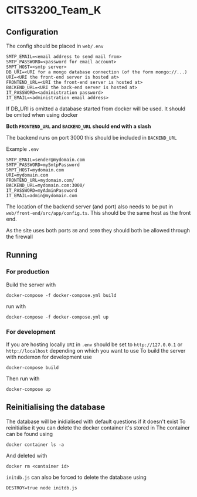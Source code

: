 # CITS3200\_Team\_K

## Configuration
The config should be placed in `web/.env`
```
SMTP_EMAIL=<email address to send mail from>
SMTP_PASSWORD=<password for email account>
SMPT_HOST=<smtp server>
DB_URI=<URI for a mongo database connection (of the form mongo://...)
URI=<URI the front-end server is hosted at>
FRONTEND_URL=<URI the front-end server is hosted at>
BACKEND_URL=<URI the back-end server is hosted at>
IT_PASSWORD=<administration password>
IT_EMAIL=<administration email address>
```
If DB\_URI is omitted a database started from docker will be used.
It should be omited when using docker

**Both `FRONTEND_URL` and `BACKEND_URL` should end with a slash**

The backend runs on port 3000 this should be included in `BACKEND_URL`

Example `.env`
```
SMTP_EMAIL=sender@mydomain.com
SMTP_PASSWORD=mySmtpPassword
SMPT_HOST=mydomain.com
URI=mydomain.com
FRONTEND_URL=mydomain.com/
BACKEND_URL=mydomain.com:3000/
IT_PASSWORD=myAdminPassword
IT_EMAIL=admin@mydomain.com
```
The location of the backend server (and port) also needs to be put in `web/front-end/src/app/config.ts`. This should be the same host as the front end.

As the site uses both ports `80` and `3000` they should both be allowed through the firewall

## Running

### For production
Build the server with
```
docker-compose -f docker-compose.yml build
```
run with
```
docker-compose -f docker-compose.yml up
```

### For development
If you are hosting locally `URI` in `.env` should be set to `http://127.0.0.1` or `http://localhost` depending on which you want to use
To build the server with nodemon for development use
```
docker-compose build
```
Then run with
```
docker-compose up
```

## Reinitialising the database
The database will be inidialised with default questions if it doesn't exist
To reinitialise it you can delete the docker container it's stored in
The container can be found using
```
docker container ls -a
```
And deleted with
```
docker rm <container id>
```
`initdb.js` can also be forced to delete the database using
```
DESTROY=true node initdb.js
```
